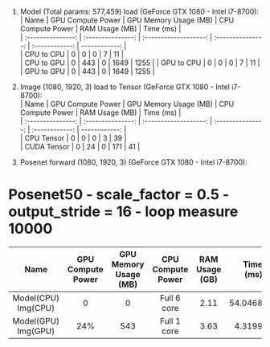 1. Model (Total params: 577,459) load (GeForce GTX 1080 - Intel i7-8700):   
| Name                   | GPU Compute Power | GPU Memory Usage (MB) | CPU Compute Power | RAM Usage (MB) | Time (ms)     |   
| :---------------:      | :---------------: | :-------------------: | :---------------: | :------------: | ------------: |   
| CPU to CPU             | 0                 | 0                     | 0                 | 7              | 11            |   
| CPU to GPU             | 0                 | 443                   | 0                 | 1649           | 1255          |
| GPU to CPU             | 0                 | 0                     | 0                 | 7              | 11            |  
| GPU to GPU             | 0                 | 443                   | 0                 | 1649           | 1255          |

2. Image (1080, 1920, 3) load to Tensor (GeForce GTX 1080 - Intel i7-8700):   
| Name                   | GPU Compute Power | GPU Memory Usage (MB) | CPU Compute Power | RAM Usage (MB) | Time (ms)     |   
| :---------------:      | :---------------: | :-------------------: | :---------------: | :------------: | ------------: |   
| CPU Tensor             | 0                 | 0                     | 0                 | 3              | 39            |   
| CUDA Tensor            | 0                 | 24                    | 0                 | 171            | 41            |

3. Posenet forward (1080, 1920, 3) (GeForce GTX 1080 - Intel i7-8700):   
# Posenet50 - scale_factor = 0.5 - output_stride = 16 - loop measure 10000

| Name                   | GPU Compute Power | GPU Memory Usage (MB) | CPU Compute Power | RAM Usage (GB) | Time (ms)     |   
| :---------------:      | :---------------: | :-------------------: | :---------------: | :------------: | ------------: |   
| Model(CPU) Img(CPU)    | 0                 | 0                     | Full 6 core       | 2.11           | 54.0468       |   
| Model(GPU) Img(GPU)    | 24%               | 543                   | Full 1 core       | 3.63           | 4.3199        |
